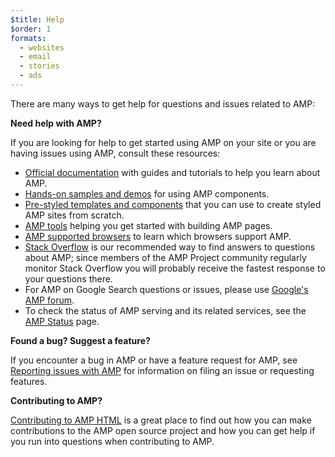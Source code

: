 ```yaml
---
$title: Help
$order: 1
formats:
  - websites
  - email
  - stories
  - ads
---
```


<!--
This file is imported from https://github.com/ampproject/amphtml/blob/master/SUPPORT.md.
Please do not change this file.
If you have found a bug or an issue please
have a look and request a pull request there.
-->

<!-- DO NOT RENAME OR REMOVE THIS FILE - it's hosted here https://amp.dev/support/ -->



 There are many ways to get help for questions and issues related to AMP:	

 **Need help with AMP?**	

 If you are looking for help to get started using AMP on your site or you are having issues using AMP, consult these resources:	

 *   [Official documentation](https://amp.dev/documentation/guides-and-tutorials/) with guides and tutorials to help you learn about AMP.	
*   [Hands-on samples and demos](https://amp.dev/documentation/examples/) for using AMP components.	
*   [Pre-styled templates and components](https://amp.dev/documentation/templates/) that you can use to create styled AMP sites from scratch.	
*   [AMP tools](https://amp.dev/documentation/tools) helping you get started with building AMP pages.	
*   [AMP supported browsers](https://amp.dev/support/faq/supported-browsers) to learn which browsers support AMP.	
*   [Stack Overflow](http://stackoverflow.com/questions/tagged/amp-html) is our recommended way to find answers to questions about AMP; since members of the AMP Project community regularly monitor Stack Overflow you will probably receive the fastest response to your questions there.	
*   For AMP on Google Search questions or issues, please use [Google's AMP forum](https://goo.gl/utQ1KZ).	
*   To check the status of AMP serving and its related services, see the [AMP Status](https://status.ampproject.org/) page.	

 **Found a bug? Suggest a feature?**	

 If you encounter a bug in AMP or have a feature request for AMP, see [Reporting issues with AMP](https://github.com/ampproject/amphtml/blob/master/CONTRIBUTING.md#reporting-issues-with-amp) for information on filing an issue or requesting features.	

 **Contributing to AMP?**	

 [Contributing to AMP HTML](https://github.com/ampproject/amphtml/blob/master/CONTRIBUTING.md#ongoing-participation) is a great place to find out how you can make contributions to the AMP open source project and how you can get help if you run into questions when contributing to AMP.
